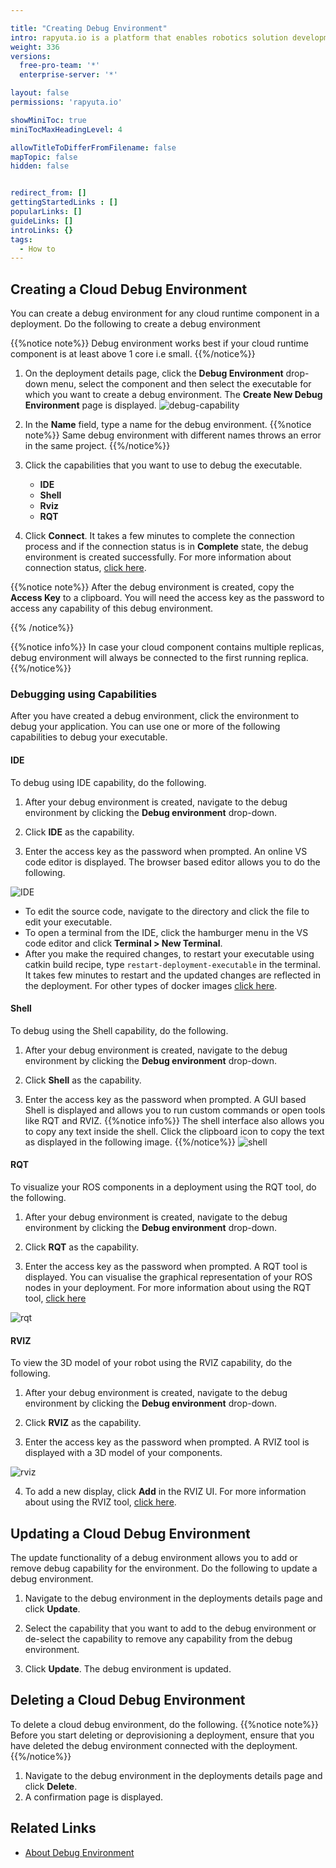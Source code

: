 ```yaml
---

title: "Creating Debug Environment"
intro: rapyuta.io is a platform that enables robotics solution development by providing the necessary software infrastructure and facilitating the interaction between multiple stakeholders who contribute to the solution development.
weight: 336
versions:
  free-pro-team: '*'
  enterprise-server: '*'

layout: false
permissions: 'rapyuta.io'

showMiniToc: true
miniTocMaxHeadingLevel: 4

allowTitleToDifferFromFilename: false
mapTopic: false
hidden: false


redirect_from: []
gettingStartedLinks : []
popularLinks: []
guideLinks: []
introLinks: {}
tags:
  - How to
---
```



## Creating a Cloud Debug Environment

You can create a debug environment for any cloud runtime component in a deployment. Do the following to create a debug environment

{{%notice note%}}
Debug environment works best if your cloud runtime component is at least above 1 core i.e small.
{{%/notice%}}

1. On the deployment details page, click the **Debug Environment** drop-down menu, select the component and then select the executable for which you want to create a debug environment. The **Create New Debug Environment** page is displayed.
![debug-capability](/images/core-concepts/deployments/create-debug-env.png?classes=border,shadow&width=25pc)

3. In the **Name** field, type a name for the debug environment.
{{%notice note%}}
Same debug environment with different names throws an error  in the same project.
{{%/notice%}}

4. Click the capabilities that you want to use to debug the executable.

    * **IDE**
    * **Shell**
    * **Rviz**
    * **RQT**

5. Click **Connect**. It takes a few minutes to complete the connection process and if the connection status is in **Complete** state, the debug environment is created successfully. For more information about connection status, [click here](/5_deep-dives/52_software-development/529_debug-environment/#connection-status-of-a-debug-environment).

  {{%notice note%}}
  After the debug environment is created, copy the **Access Key** to a clipboard. You will need the access key as the password to access any capability of this debug environment.

  {{% /notice%}}

  {{%notice info%}}
  In case your cloud component contains multiple replicas, debug environment will always be connected to the first running replica.
  {{%/notice%}}

### Debugging using Capabilities

After you have created a debug environment, click the environment to debug your application. You can use one or more of the following capabilities to debug your executable. 

#### IDE
To debug using IDE capability, do the following.

1. After your debug environment is created, navigate to the debug environment by clicking the **Debug environment** drop-down.

2. Click **IDE** as the capability.

3. Enter the access key as the password when prompted. An online VS code editor is displayed. The browser based editor allows you to do the following.

![IDE](/images/core-concepts/deployments/ide.png?classes=border,shadow&width=50pc)
  * To edit the source code, navigate to the directory and click the file to edit your executable.
  * To open a terminal from the IDE, click the hamburger menu in the VS code editor and click **Terminal > New Terminal**.
  * After you make the required changes, to restart your executable using catkin build recipe, type `restart-deployment-executable` in the terminal. It takes few minutes to restart and the updated changes are reflected in the deployment. For other types of docker images [click here](/5_deep-dives/52_software-development/529_debug-environment/#docker-image-support-for-debug-environment).
  
#### Shell
To debug using the Shell capability, do the following.

1. After your debug environment is created, navigate to the debug environment by clicking the **Debug environment** drop-down.

2. Click **Shell** as the capability.

3. Enter the access key as the password when prompted. A GUI based Shell is displayed and allows you to run custom commands or open tools like RQT and RVIZ.
{{%notice info%}}
The shell interface also allows you to copy any text inside the shell. Click the clipboard icon to copy the text as displayed in the following image.
{{%/notice%}}
![shell](/images/core-concepts/deployments/shell.png?classes=border,shadow&width=50pc)

#### RQT
To visualize your ROS components in a deployment using the RQT tool, do the following.

1. After your debug environment is created, navigate to the debug environment by clicking the **Debug environment** drop-down.

2. Click **RQT** as the capability.

3. Enter the access key as the password when prompted. A RQT tool is displayed. You can visualise the graphical representation of your ROS nodes in your deployment. For more information about using the RQT tool, [click here](http://wiki.ros.org/rqt)

![rqt](/images/core-concepts/deployments/rqt.png?classes=border,shadow&width=50pc)
 

#### RVIZ
To view the 3D model of your robot using the RVIZ capability, do the following.

1. After your debug environment is created, navigate to the debug environment by clicking the **Debug environment** drop-down.

2. Click **RVIZ** as the capability.

3. Enter the access key as the password when prompted. A RVIZ tool is displayed with a 3D model of your components.

![rviz](/images/core-concepts/deployments/rviz.png?classes=border,shadow&width=50pc)
 
4. To add a new display, click **Add** in the RVIZ UI. For more information about using the RVIZ tool, [click here](http://wiki.ros.org/rviz/UserGuide).

## Updating a Cloud Debug Environment

The update functionality of a debug environment allows you to add or remove debug capability for the environment. Do the following to update a debug environment.

1. Navigate to the debug environment in the deployments details page and click **Update**.

2. Select the capability that you want to add to the debug environment or de-select the capability to remove any capability from the debug environment. 

3. Click **Update**. The debug environment is updated.

## Deleting a Cloud Debug Environment

To delete a cloud debug environment, do the following.
{{%notice note%}}
Before you start deleting or deprovisioning a deployment, ensure that you have deleted the debug environment connected with the deployment.
{{%/notice%}}

1. Navigate to the debug environment in the deployments details page and click **Delete**.
2. A confirmation page is displayed. 
## Related Links
* [About Debug Environment](/5_deep-dives/52_software-development/529_debug-environment/)
